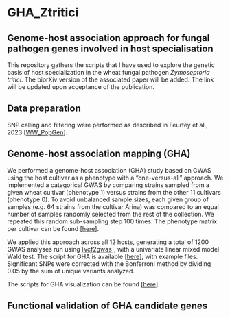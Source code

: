 # GHA_Ztritici
## Genome-host association approach for fungal pathogen genes involved in host specialisation

This repository gathers the scripts that I have used to explore the genetic basis of host specialization in the wheat fungal pathogen *Zymoseptoria tritici*. The biorXiv version of the associated paper will be added. The link will be updated upon acceptance of the publication. 

## Data preparation

SNP calling and filtering were performed as described in Feurtey et al., 2023 [[WW_PopGen](https://github.com/afeurtey/WW_PopGen?tab=readme-ov-file#data-preparation)].

## Genome-host association mapping (GHA)
We performed a genome-host association (GHA) study based on GWAS using the host cultivar as a phenotype with a “one-versus-all” approach. We implemented a categorical GWAS by comparing strains sampled from a given wheat cultivar (phenotype 1) versus strains from the other 11 cultivars (phenotype 0). To avoid unbalanced sample sizes, each given group of samples (e.g. 64 strains from the cultivar Arina) was compared to an equal number of samples randomly selected from the rest of the collection. We repeated this random sub-sampling step 100 times. The phenotype matrix per cultivar can be found [[here](Matrix_host_phenotypes)].

We applied this approach across all 12 hosts, generating a total of 1200 GWAS analyses run using [[vcf2gwas](https://github.com/frankvogt/vcf2gwas)], with a univariate linear mixed model Wald test. The script for GHA is available [[here](Matrix_host_phenotypes)], with example files. Significant SNPs were corrected with the Bonferroni method by dividing 0.05 by the sum of unique variants analyzed.

The scripts for GHA visualization can be found [[here](Matrix_host_phenotypes)].

## Functional validation of GHA candidate genes
